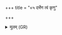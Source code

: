 +++
title = "०५ दर्भेण त्वं कृणु"

+++
<details><summary>मूलम् (GR)</summary>

दर्भेण त्वं कृणु वीर्याणि  
दर्भं बिभ्रद् आत्मना मा व्यथिष्ठाः ।  
अतिष्ठायो वर्चसैध्वन्यान्  
सूर्य इवा भाहि प्रदिशश् चतस्रः ॥
</details>